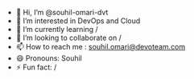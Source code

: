 - 👋 Hi, I’m @souhil-omari-dvt
- 👀 I’m interested in DevOps and Cloud
- 🌱 I’m currently learning /
- 💞️ I’m looking to collaborate on /
- 📫 How to reach me : souhil.omari@devoteam.com
- 😄 Pronouns: Souhil
- ⚡ Fun fact: /

<!---
souhil-omari-dvt/souhil-omari-dvt is a ✨ special ✨ repository because its `README.md` (this file) appears on your GitHub profile.
You can click the Preview link to take a look at your changes.
--->
